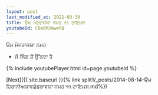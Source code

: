 ```yaml
---
layout: post
last_modified_at: 2021-03-30
title: ਓਮ ਮੇਦਰਾਜਯਾ ਨਮਹ ੧੧ ਟਾਇਮਸ
youtubeId: C0a6MJmwehQ
---
```

 
 
 ਓਮ ਮੇਦਰਾਜਯਾ ਨਮਹ  
 
 -  ਜੋ ਲਿੰਗ ਤੋਂ ਉੱਠਦਾ ਹੈ 
 
  
 
  
 
 
 
 
 
 


{% include youtubePlayer.html id=page.youtubeId %}
 
[Next]({{ site.baseurl }}{% link  split1/_posts/2014-08-14-ਓਮ ਹਿਰਾਨੀਅਕਾਵਛੋਡਭਾਵਯਾ ਨਮਹ ੧੧ ਟਾਇਮਸ.md%})
 
